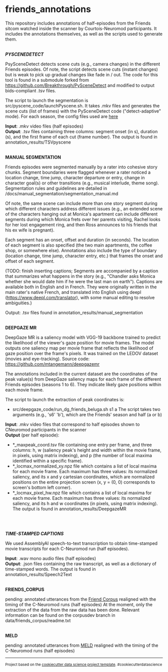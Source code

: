 friends_annotations
==============================
This repository includes annotations of half-episodes from the Friends sitcom watched inside the scanner by Courtois-Neuromod participants. It includes the annotations themselves, as well as the scripts used to generate them.
<br>
<br>


***PYSCENEDETECT***

PsySceneDetect detects scene cuts (e.g., camera changes) in the different Friends episodes. Of note, the script detects scene cuts (instant changes) but is weak to pick up gradual changes like fade in / out. The code for this tool is found in a submodule forked from https://github.com/Breakthrough/PySceneDetect and modified to output bids-compliant .tsv files.

The script to launch the segmentation is src/pyscene_code/launchPyscene.sh. It takes .mkv files and generates the scene cuts (list of frames) with the PySceneDetect code ("detect-adaptive" mode). For each season, the config files used are <a href="https://github.com/courtois-neuromod/PySceneDetect/tree/dev/config">here</a>

**Input**: .mkv video files (half episodes)\
**Output**: .tsv files containing three columns: segment onset (in s), duration (s), and the first frame of each cut (frame number). The output is found in annotation_results/TSVpyscene
<br>
<br>

**MANUAL SEGMENTATION**

Friends episodes were segmented manually by a rater into cohesive story chunks. Segment boundaries were flagged whenever a rater noticed a location change, time jump, character departure or entry, change in character goal(s) or other transitions (e.g., musical interlude, theme song). Segmentation rules and guidelines are detailed in /docs/manual_segmentation/segmentation_manual.md

Of note, the same scene can include more than one story segment during which different characters address different issues (e.g., an extended scene of the characters hanging out at Monica's apartment can include different segments during which Monica frets over her parents visiting, Rachel looks for her lost engagement ring, and then Ross announces to his friends that his ex wife is pregnant).

Each segment has an onset, offset and duration (in seconds). The location of each segment is also specified (the two main apartments, the coffee shop, or somewhere else). Annotations also include the type of boundary (location change, time jump, character entry, etc.) that frames the onset and offset of each segment.

(TODO: finish inserting captions; Segments are accompanied by a caption that summarizes what happens in the story (e.g., "Chandler asks Monica whether she would date him if he were the last man on earth"). Captions are available both in English and in French. They were originally written in the main rater's native French, and translated into English using deepl (https://www.deepl.com/translator), with some manual editing to resolve ambiguities.)

Output: .tsv files found in annotation_results/manual_segmentation
<br>
<br>

**DEEPGAZE MR**

DeepGaze MR is a saliency model with VGG-19 backbone trained to predict the likelihood of the viewer's gaze position for movie frames.
The model outputs one saliency map per movie frame that reflects the likelihood of gaze position over the frame's pixels.
It was trained on the LEDOV dataset (movies and eye-tracking).
Source code: https://github.com/mtangemann/deepgazemr

The annotations included in the current dataset are the coordinates of the peak value(s) from DeepGaze saliency maps for each frame
of the different Friends episodes (seasons 1 to 6). They indicate likely gaze positions within each movie frame.

The script to launch the extraction of peak coordinates is:
 - src/deepgaze_code/run_dg_friends_beluga.sh s1 a
 The script takes two arguments (e.g., 's6' 'b'), which are the Friends' season and half (a or b)

**Input**: .mkv video files that correspond to half episodes shown to CNeuromod participants in the scanner\
**Output** (per half episode):  
- *_maxpeak_coord.tsv file containing one entry per frame, and three columns: h, w (saliency peak's height and width within the movie frame, in pixels, using matrix indexing), and p (the number of local maxima identified within a specific frame).
- *_locmax_normalized_xy.npz file which contains a list of local maxima for each movie frame. Each maximum has three values: its normalized saliency, and its x and y cartesian coordinates, which are normalized positions on the entire projection screen (x, y = (0, 0) corresponds to screen's bottom left corner).
- *_locmax_pixel_hw.npz file which contains a list of local maxima for each movie frame. Each maximum has three values: its normalized saliency, and its h and w coordinates (in pixels, using matrix indexing).\
The output is found in annotation_results/DeepgazeMR
<br>
<br>

***TIME-STAMPED CAPTIONS***

We used AssemblyAI speech-to-text transcription to obtain time-stamped movie transcripts for each C-Neuromod run (half episodes). 

**Input**: .wav mono audio files (half episodes)\
**Output**: .json files containing the raw transcript, as well as a dictionary of time-stamped words. The output is found in annotation_results/Speech2Text
<br>
<br>

**FRIENDS_CORPUS**

pending: annotated utterances from the <a href="https://convokit.cornell.edu/documentation/friends.html">Friend Corpus</a> realigned with the timing of the C-Neuromod runs (half episodes)
At the moment, only the extraction of the data from the raw data has been done. Relevant information can be found on the corpusdev branch in  data/friends_corpus/readme.txt
<br>
<br>

**MELD**

pending: annotated utterances from <a href="https://affective-meld.github.io/">MELD</a> realigned with the timing of the C-Neuromod runs (half episodes)
<br>


--------

<p><small>Project based on the <a target="_blank" href="https://drivendata.github.io/cookiecutter-data-science/">cookiecutter data science project template</a>. #cookiecutterdatascience</small></p>
